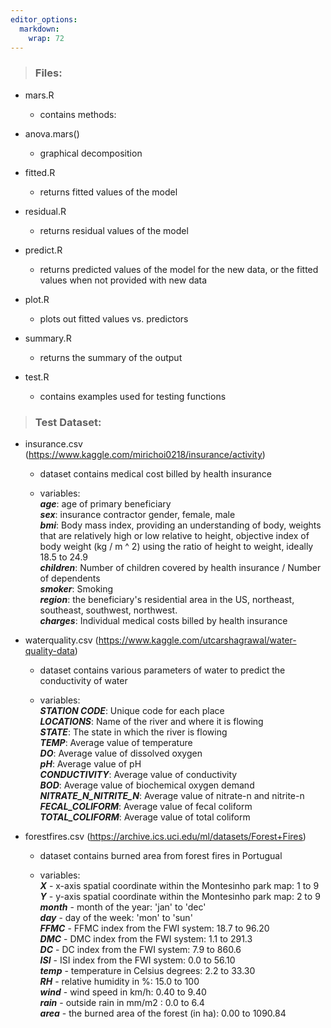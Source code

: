 ```yaml
---
editor_options: 
  markdown: 
    wrap: 72
---
```


> ### Files:

-   mars.R

    -   contains methods:

-   anova.mars()

    -   graphical decomposition

-   fitted.R

    -   returns fitted values of the model

-   residual.R

    -   returns residual values of the model

-   predict.R

    -   returns predicted values of the model for the new data, or the
        fitted values when not provided with new data

-   plot.R

    -   plots out fitted values vs. predictors

-   summary.R

    -   returns the summary of the output

-   test.R

    -   contains examples used for testing functions

> ### Test Dataset:

-   insurance.csv
    (<https://www.kaggle.com/mirichoi0218/insurance/activity>)

    -   dataset contains medical cost billed by health insurance

    -   variables:  
        ***age***: age of primary beneficiary  
        ***sex***: insurance contractor gender, female, male  
        ***bmi***: Body mass index, providing an understanding of body,
        weights that are relatively high or low relative to height,
        objective index of body weight (kg / m ^ 2) using the ratio of
        height to weight, ideally 18.5 to 24.9  
        ***children***: Number of children covered by health insurance /
        Number of dependents  
        ***smoker***: Smoking  
        ***region***: the beneficiary's residential area in the US,
        northeast, southeast, southwest, northwest.  
        ***charges***: Individual medical costs billed by health
        insurance

-   waterquality.csv
    (<https://www.kaggle.com/utcarshagrawal/water-quality-data>)

    -   dataset contains various parameters of water to predict the
        conductivity of water

    -   variables:  
        ***STATION CODE***: Unique code for each place  
        ***LOCATIONS***: Name of the river and where it is flowing  
        ***STATE***: The state in which the river is flowing  
        ***TEMP***: Average value of temperature  
        ***DO***: Average value of dissolved oxygen  
        ***pH***: Average value of pH  
        ***CONDUCTIVITY***: Average value of conductivity  
        ***BOD***: Average value of biochemical oxygen demand  
        ***NITRATE_N\_NITRITE_N***: Average value of nitrate-n and
        nitrite-n  
        ***FECAL_COLIFORM***: Average value of fecal coliform  
        ***TOTAL_COLIFORM***: Average value of total coliform

-   forestfires.csv
    (<https://archive.ics.uci.edu/ml/datasets/Forest+Fires>)

    -   dataset contains burned area from forest fires in Portugual

    -   variables:  
        ***X*** - x-axis spatial coordinate within the Montesinho park
        map: 1 to 9  
        ***Y*** - y-axis spatial coordinate within the Montesinho park
        map: 2 to 9  
        ***month*** - month of the year: 'jan' to 'dec'  
        ***day*** - day of the week: 'mon' to 'sun'  
        ***FFMC*** - FFMC index from the FWI system: 18.7 to 96.20  
        ***DMC*** - DMC index from the FWI system: 1.1 to 291.3  
        ***DC*** - DC index from the FWI system: 7.9 to 860.6  
        ***ISI*** - ISI index from the FWI system: 0.0 to 56.10  
        ***temp*** - temperature in Celsius degrees: 2.2 to 33.30  
        ***RH*** - relative humidity in %: 15.0 to 100  
        ***wind*** - wind speed in km/h: 0.40 to 9.40  
        ***rain*** - outside rain in mm/m2 : 0.0 to 6.4  
        ***area*** - the burned area of the forest (in ha): 0.00 to
        1090.84

